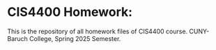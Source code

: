 # CIS4400 Homework:
This is the repository of all homework files of CIS4400 course. CUNY-Baruch College, Spring 2025 Semester.

